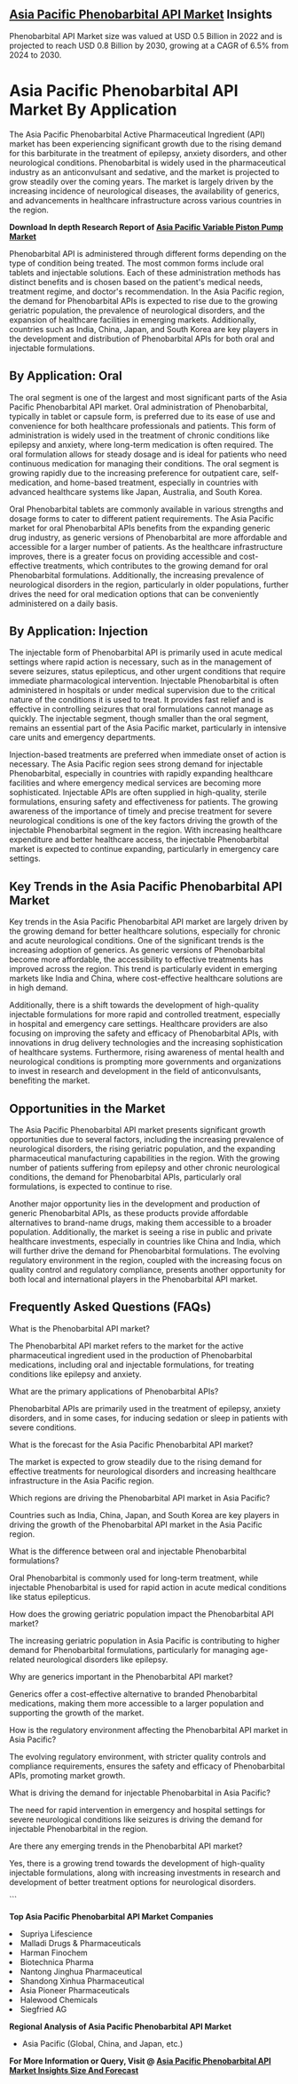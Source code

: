 <h2><a href="https://www.verifiedmarketreports.com/download-sample/?rid=367564&amp;utm_source=Github-Feb&amp;utm_medium=225" target="_blank">Asia Pacific Phenobarbital API Market</a> Insights</h2><p>Phenobarbital API Market size was valued at USD 0.5 Billion in 2022 and is projected to reach USD 0.8 Billion by 2030, growing at a CAGR of 6.5% from 2024 to 2030.</p><p><h1>Asia Pacific Phenobarbital API Market By Application</h1> <p>The Asia Pacific Phenobarbital Active Pharmaceutical Ingredient (API) market has been experiencing significant growth due to the rising demand for this barbiturate in the treatment of epilepsy, anxiety disorders, and other neurological conditions. Phenobarbital is widely used in the pharmaceutical industry as an anticonvulsant and sedative, and the market is projected to grow steadily over the coming years. The market is largely driven by the increasing incidence of neurological diseases, the availability of generics, and advancements in healthcare infrastructure across various countries in the region.</p> <p><strong><p><strong>Download In depth Research Report of <a href="https://www.verifiedmarketreports.com/download-sample/?rid=236118&amp;utm_source=Pulse-Dec&amp;utm_medium=225" target="_blank">Asia Pacific Variable Piston Pump Market</a></strong></p></strong></p> <p>Phenobarbital API is administered through different forms depending on the type of condition being treated. The most common forms include oral tablets and injectable solutions. Each of these administration methods has distinct benefits and is chosen based on the patient's medical needs, treatment regime, and doctor's recommendation. In the Asia Pacific region, the demand for Phenobarbital APIs is expected to rise due to the growing geriatric population, the prevalence of neurological disorders, and the expansion of healthcare facilities in emerging markets. Additionally, countries such as India, China, Japan, and South Korea are key players in the development and distribution of Phenobarbital APIs for both oral and injectable formulations.</p> <h2>By Application: Oral</h2> <p>The oral segment is one of the largest and most significant parts of the Asia Pacific Phenobarbital API market. Oral administration of Phenobarbital, typically in tablet or capsule form, is preferred due to its ease of use and convenience for both healthcare professionals and patients. This form of administration is widely used in the treatment of chronic conditions like epilepsy and anxiety, where long-term medication is often required. The oral formulation allows for steady dosage and is ideal for patients who need continuous medication for managing their conditions. The oral segment is growing rapidly due to the increasing preference for outpatient care, self-medication, and home-based treatment, especially in countries with advanced healthcare systems like Japan, Australia, and South Korea.</p> <p>Oral Phenobarbital tablets are commonly available in various strengths and dosage forms to cater to different patient requirements. The Asia Pacific market for oral Phenobarbital APIs benefits from the expanding generic drug industry, as generic versions of Phenobarbital are more affordable and accessible for a larger number of patients. As the healthcare infrastructure improves, there is a greater focus on providing accessible and cost-effective treatments, which contributes to the growing demand for oral Phenobarbital formulations. Additionally, the increasing prevalence of neurological disorders in the region, particularly in older populations, further drives the need for oral medication options that can be conveniently administered on a daily basis.</p> <h2>By Application: Injection</h2> <p>The injectable form of Phenobarbital API is primarily used in acute medical settings where rapid action is necessary, such as in the management of severe seizures, status epilepticus, and other urgent conditions that require immediate pharmacological intervention. Injectable Phenobarbital is often administered in hospitals or under medical supervision due to the critical nature of the conditions it is used to treat. It provides fast relief and is effective in controlling seizures that oral formulations cannot manage as quickly. The injectable segment, though smaller than the oral segment, remains an essential part of the Asia Pacific market, particularly in intensive care units and emergency departments.</p> <p>Injection-based treatments are preferred when immediate onset of action is necessary. The Asia Pacific region sees strong demand for injectable Phenobarbital, especially in countries with rapidly expanding healthcare facilities and where emergency medical services are becoming more sophisticated. Injectable APIs are often supplied in high-quality, sterile formulations, ensuring safety and effectiveness for patients. The growing awareness of the importance of timely and precise treatment for severe neurological conditions is one of the key factors driving the growth of the injectable Phenobarbital segment in the region. With increasing healthcare expenditure and better healthcare access, the injectable Phenobarbital market is expected to continue expanding, particularly in emergency care settings.</p> <h2>Key Trends in the Asia Pacific Phenobarbital API Market</h2> <p>Key trends in the Asia Pacific Phenobarbital API market are largely driven by the growing demand for better healthcare solutions, especially for chronic and acute neurological conditions. One of the significant trends is the increasing adoption of generics. As generic versions of Phenobarbital become more affordable, the accessibility to effective treatments has improved across the region. This trend is particularly evident in emerging markets like India and China, where cost-effective healthcare solutions are in high demand.</p> <p>Additionally, there is a shift towards the development of high-quality injectable formulations for more rapid and controlled treatment, especially in hospital and emergency care settings. Healthcare providers are also focusing on improving the safety and efficacy of Phenobarbital APIs, with innovations in drug delivery technologies and the increasing sophistication of healthcare systems. Furthermore, rising awareness of mental health and neurological conditions is prompting more governments and organizations to invest in research and development in the field of anticonvulsants, benefiting the market.</p> <h2>Opportunities in the Market</h2> <p>The Asia Pacific Phenobarbital API market presents significant growth opportunities due to several factors, including the increasing prevalence of neurological disorders, the rising geriatric population, and the expanding pharmaceutical manufacturing capabilities in the region. With the growing number of patients suffering from epilepsy and other chronic neurological conditions, the demand for Phenobarbital APIs, particularly oral formulations, is expected to continue to rise.</p> <p>Another major opportunity lies in the development and production of generic Phenobarbital APIs, as these products provide affordable alternatives to brand-name drugs, making them accessible to a broader population. Additionally, the market is seeing a rise in public and private healthcare investments, especially in countries like China and India, which will further drive the demand for Phenobarbital formulations. The evolving regulatory environment in the region, coupled with the increasing focus on quality control and regulatory compliance, presents another opportunity for both local and international players in the Phenobarbital API market.</p> <h2>Frequently Asked Questions (FAQs)</h2> <p>What is the Phenobarbital API market?</p> <p>The Phenobarbital API market refers to the market for the active pharmaceutical ingredient used in the production of Phenobarbital medications, including oral and injectable formulations, for treating conditions like epilepsy and anxiety.</p> <p>What are the primary applications of Phenobarbital APIs?</p> <p>Phenobarbital APIs are primarily used in the treatment of epilepsy, anxiety disorders, and in some cases, for inducing sedation or sleep in patients with severe conditions.</p> <p>What is the forecast for the Asia Pacific Phenobarbital API market?</p> <p>The market is expected to grow steadily due to the rising demand for effective treatments for neurological disorders and increasing healthcare infrastructure in the Asia Pacific region.</p> <p>Which regions are driving the Phenobarbital API market in Asia Pacific?</p> <p>Countries such as India, China, Japan, and South Korea are key players in driving the growth of the Phenobarbital API market in the Asia Pacific region.</p> <p>What is the difference between oral and injectable Phenobarbital formulations?</p> <p>Oral Phenobarbital is commonly used for long-term treatment, while injectable Phenobarbital is used for rapid action in acute medical conditions like status epilepticus.</p> <p>How does the growing geriatric population impact the Phenobarbital API market?</p> <p>The increasing geriatric population in Asia Pacific is contributing to higher demand for Phenobarbital formulations, particularly for managing age-related neurological disorders like epilepsy.</p> <p>Why are generics important in the Phenobarbital API market?</p> <p>Generics offer a cost-effective alternative to branded Phenobarbital medications, making them more accessible to a larger population and supporting the growth of the market.</p> <p>How is the regulatory environment affecting the Phenobarbital API market in Asia Pacific?</p> <p>The evolving regulatory environment, with stricter quality controls and compliance requirements, ensures the safety and efficacy of Phenobarbital APIs, promoting market growth.</p> <p>What is driving the demand for injectable Phenobarbital in Asia Pacific?</p> <p>The need for rapid intervention in emergency and hospital settings for severe neurological conditions like seizures is driving the demand for injectable Phenobarbital in the region.</p> <p>Are there any emerging trends in the Phenobarbital API market?</p> <p>Yes, there is a growing trend towards the development of high-quality injectable formulations, along with increasing investments in research and development of better treatment options for neurological disorders.</p> ```</p><p><strong>Top Asia Pacific Phenobarbital API Market Companies</strong></p><div data-test-id=""><p><li>Supriya Lifescience</li><li> Malladi Drugs & Pharmaceuticals</li><li> Harman Finochem</li><li> Biotechnica Pharma</li><li> Nantong Jinghua Pharmaceutical</li><li> Shandong Xinhua Pharmaceutical</li><li> Asia Pioneer Pharmaceuticals</li><li> Halewood Chemicals</li><li> Siegfried AG</li></p><div><strong>Regional Analysis of&nbsp;Asia Pacific Phenobarbital API Market</strong></div><ul><li dir="ltr"><p dir="ltr">Asia Pacific (Global, China, and Japan, etc.)</p></li></ul><p><strong>For More Information or Query, Visit @&nbsp;</strong><strong><a href="https://www.verifiedmarketreports.com/product/phenobarbital-api-market/?utm_source=Github-Feb&amp;utm_medium=225" target="_blank">Asia Pacific Phenobarbital API Market Insights Size And Forecast</a></strong></p></div><h2>&nbsp;</h2><div data-test-id="">&nbsp;</div>
